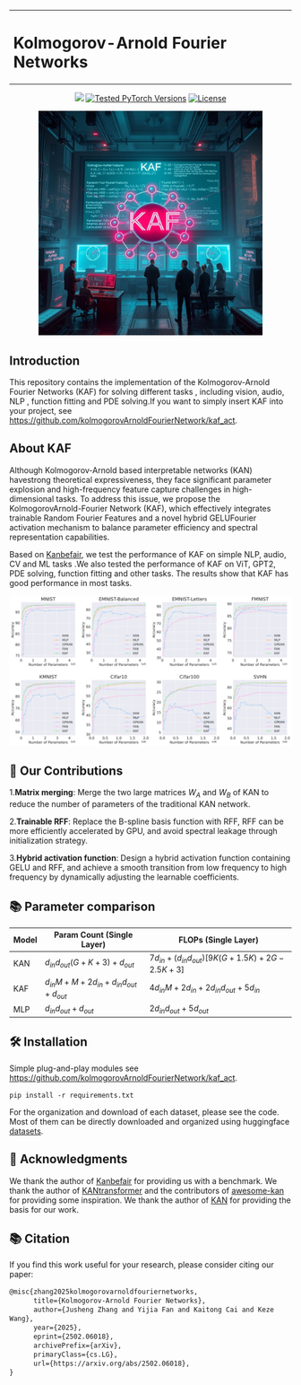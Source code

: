 <div align="center">
  <table>
    <tr>
      <td><h1>Kolmogorov-Arnold Fourier Networks</h1></td>
    </tr>
  </table>
</div>

<p align="center">
<a href="https://arxiv.org/abs/2502.06018" alt="arXiv">
    <img src="https://img.shields.io/badge/arXiv-2502.06018-b31b1b.svg?style=flat" /></a>
      <a href="https://pytorch.org/"><img src="https://img.shields.io/badge/PyTorch-2.2.2+cu118-673ab7.svg" alt="Tested PyTorch Versions"></a>
  <a href="https://opensource.org/licenses/MIT"><img src="https://img.shields.io/badge/License-MIT-4caf50.svg" alt="License"></a>
</p>
<p align="center">

<p align="center">
<img src="images/kaf.jpg" width="400"> <br>
</p>

## Introduction

This repository contains the implementation of the Kolmogorov-Arnold Fourier Networks (KAF) for solving different tasks , including vision, audio, NLP , function fitting and PDE solving.If you want to simply insert KAF into your project, see https://github.com/kolmogorovArnoldFourierNetwork/kaf_act.

## About KAF
Although Kolmogorov-Arnold based interpretable networks (KAN) havestrong theoretical expressiveness, they face significant parameter explosion and high-frequency feature capture challenges in high-dimensional tasks.
To address this issue, we propose the KolmogorovArnold-Fourier Network (KAF), which effectively integrates trainable Random Fourier Features and a novel hybrid GELUFourier activation mechanism to balance parameter efficiency and spectral representation capabilities. 

Based on [Kanbefair](https://github.com/yu-rp/KANbeFair), we test the performance of KAF on simple NLP, audio, CV and ML tasks .We also tested the performance of KAF on ViT, GPT2, PDE solving, function fitting and other tasks. The results show that KAF has good performance in most tasks.

![Vision tasks on Kanbefair](images/vision_num_parameter.jpg)

## 🎯 Our Contributions

1.**Matrix merging**: Merge the two large matrices $W_A$ and $W_B$ of KAN to reduce the number of parameters of the traditional KAN network.

2.**Trainable RFF**: Replace the B-spline basis function with RFF, RFF can be more efficiently accelerated by GPU, and avoid spectral leakage through initialization strategy.

3.**Hybrid activation function**: Design a hybrid activation function containing GELU and RFF, and achieve a smooth transition from low frequency to high frequency by dynamically adjusting the learnable coefficients.

## 📚 Parameter comparison

| Model | Param Count (Single Layer) | FLOPs (Single Layer) |
|-------|---------------------------|---------------------|
| KAN | $d_{in}d_{out}(G + K + 3) + d_{out}$ | $7d_{in} + (d_{in}d_{out})[9K(G + 1.5K) + 2G - 2.5K + 3]$ |
| KAF | $d_{in}M + M + 2d_{in} + d_{in}d_{out} + d_{out}$ | $4d_{in}M + 2d_{in} + 2d_{in}d_{out} + 5d_{in}$ |
| MLP | $d_{in}d_{out} + d_{out}$ | $2d_{in}d_{out} + 5d_{out}$ |

## 🛠️ Installation

Simple plug-and-play modules see https://github.com/kolmogorovArnoldFourierNetwork/kaf_act.
```shell
pip install -r requirements.txt
```

For the organization and download of each dataset, please see the code. Most of them can be directly downloaded and organized using huggingface [datasets](https://huggingface.co/docs/datasets/en/index).

## 🙇 Acknowledgments
We thank the author of [Kanbefair](https://github.com/yu-rp/KANbeFair) for providing us with a benchmark. We thank the author of [KANtransformer](https://github.com/Adamdad/kat) and the contributors of [awesome-kan](https://github.com/mintisan/awesome-kan) for providing some inspiration. We thank the author of [KAN](https://github.com/KindXiaoming/pykan) for providing the basis for our work.

## 📚 Citation
If you find this work useful for your research, please consider citing our paper:

```
@misc{zhang2025kolmogorovarnoldfouriernetworks,
      title={Kolmogorov-Arnold Fourier Networks}, 
      author={Jusheng Zhang and Yijia Fan and Kaitong Cai and Keze Wang},
      year={2025},
      eprint={2502.06018},
      archivePrefix={arXiv},
      primaryClass={cs.LG},
      url={https://arxiv.org/abs/2502.06018}, 
}
```






